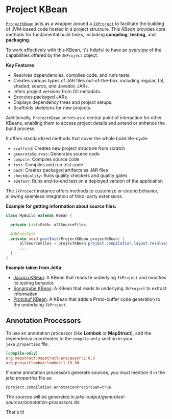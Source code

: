 # Project KBean

<!-- header-autogen-doc -->


[`ProjectKBean`](https://github.com/jeka-dev/jeka/blob/master/core/src/main/java/dev/jeka/core/tool/builtins/project/ProjectKBean.java) 
acts as a wrapper around a [`JkProject`](api-project.md) to facilitate the building of JVM-based code hosted in a project structure.
This _KBean_ provides core methods for fundamental build tasks, including **compiling**, **testing**, and **packaging**.

To work effectively with this KBean, it's helpful to have an [overview](api-project.md) of the capabilities offered by the `JkProject` object.

**Key Features**

- Resolves dependencies, compiles code, and runs tests.
- Creates various types of JAR files out-of-the-box, including regular, fat, shaded, source, and Javadoc JARs.
- Infers project versions from Git metadata.
- Executes packaged JARs.
- Displays dependency trees and project setups.
- Scaffolds skeletons for new projects.

Additionally, `ProjectKBean` serves as a central point of interaction for other KBeans, enabling them to access project details and extend or enhance the build process.

It offers standardized methods that cover the whole build life-cycle:

- `scaffold`: Creates new project structure from scratch
- `generateSources`: Generates source code
- `compile`: Compiles source code
- `test`: Compiles and run test code
- `pack`: Creates packaged artifacts as JAR files
- `checkQuality`: Runs quality checkers and quality gates
- `e2eTest`: Runs end-to-end test on a deployed version of the application

The `JkProject` instance offers methods to customize or extend behavior, allowing seamless integration of third-party extensions.

**Example for getting information about source files:**

```Java
class MyBuild extends KBean {

  private List<Path> allSourceFiles;

  @JkPostInit
  private void postInit(ProjectKBean projectKBean) {
      allSourceFiles = projectKBean.project.compilation.layout.resolveSources().getFiles();
      ...
  }
}
```

**Example taken from JeKa:**

- [Jacoco KBean](https://github.com/jeka-dev/jeka/blob/master/plugins/dev.jeka.plugins.jacoco/src/dev/jeka/plugins/jacoco/JacocoKBean.java): 
A KBean that reads te underlying `JkProject` and modifies its testing behavior.
- [Sonarqube KBean](https://github.com/jeka-dev/jeka/blob/master/plugins/dev.jeka.plugins.sonarqube/src/dev/jeka/plugins/sonarqube/SonarqubeKBean.java):
A KBean that reads te underlying `JkProject` to extract information.
- [Protobuf KBean](https://github.com/jeka-dev/jeka/blob/master/plugins/dev.jeka.plugins.protobuf/src/dev/jeka/plugins/protobuf/ProtobufKBean.java):
  A KBean that adds a Proto-buffer code generation to the underlying `JkProject`.

## Annotation Processors

To use an annotation processor (like **Lombok** or **MapStruct**), add the dependency coordinates
to the `compile-only` section in your `jeka.properties` file.


```ini
[compile-only]
org.mapstruct:mapstruct-processor:1.6.3
org.projectlombok:lombok:1.18.38
```

If some annotation processors generate sources, you must mention it in the *jeka.properties* file as:
```properties
@project.compilation.annotationProcSrcGen=true
```
The sources will be generated in *jeka-output/generated-sources/annotation-processors* dir.

That's it!


<!-- body-autogen-doc -->